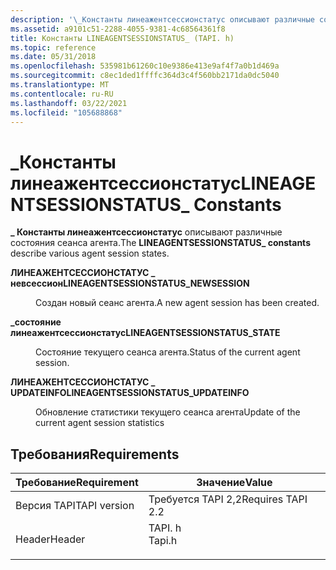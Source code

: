 ```yaml
---
description: '\_Константы линеажентсессионстатус описывают различные состояния сеанса агента.'
ms.assetid: a9101c51-2288-4055-9381-4c68564361f8
title: Константы LINEAGENTSESSIONSTATUS_ (TAPI. h)
ms.topic: reference
ms.date: 05/31/2018
ms.openlocfilehash: 535981b61260c10e9386e413e9af4f7a0b1d469a
ms.sourcegitcommit: c8ec1ded1ffffc364d3c4f560bb2171da0dc5040
ms.translationtype: MT
ms.contentlocale: ru-RU
ms.lasthandoff: 03/22/2021
ms.locfileid: "105688868"
---
```

# <a name="lineagentsessionstatus_-constants"></a><span data-ttu-id="9f7f5-103">\_Константы линеажентсессионстатус</span><span class="sxs-lookup"><span data-stu-id="9f7f5-103">LINEAGENTSESSIONSTATUS\_ Constants</span></span>

<span data-ttu-id="9f7f5-104">**\_ Константы линеажентсессионстатус** описывают различные состояния сеанса агента.</span><span class="sxs-lookup"><span data-stu-id="9f7f5-104">The **LINEAGENTSESSIONSTATUS\_ constants** describe various agent session states.</span></span>

<dl> <dt>

<span data-ttu-id="9f7f5-105"><span id="LINEAGENTSESSIONSTATUS_NEWSESSION"></span><span id="lineagentsessionstatus_newsession"></span>**ЛИНЕАЖЕНТСЕССИОНСТАТУС \_ невсессион**</span><span class="sxs-lookup"><span data-stu-id="9f7f5-105"><span id="LINEAGENTSESSIONSTATUS_NEWSESSION"></span><span id="lineagentsessionstatus_newsession"></span>**LINEAGENTSESSIONSTATUS\_NEWSESSION**</span></span>
</dt> <dd> <dl> <dt>



<span data-ttu-id="9f7f5-106">Создан новый сеанс агента.</span><span class="sxs-lookup"><span data-stu-id="9f7f5-106">A new agent session has been created.</span></span>


</dt> </dl> </dd> <dt>

<span data-ttu-id="9f7f5-107"><span id="LINEAGENTSESSIONSTATUS_STATE"></span><span id="lineagentsessionstatus_state"></span>**\_состояние линеажентсессионстатус**</span><span class="sxs-lookup"><span data-stu-id="9f7f5-107"><span id="LINEAGENTSESSIONSTATUS_STATE"></span><span id="lineagentsessionstatus_state"></span>**LINEAGENTSESSIONSTATUS\_STATE**</span></span>
</dt> <dd> <dl> <dt>



<span data-ttu-id="9f7f5-108">Состояние текущего сеанса агента.</span><span class="sxs-lookup"><span data-stu-id="9f7f5-108">Status of the current agent session.</span></span>


</dt> </dl> </dd> <dt>

<span data-ttu-id="9f7f5-109"><span id="LINEAGENTSESSIONSTATUS_UPDATEINFO"></span><span id="lineagentsessionstatus_updateinfo"></span>**ЛИНЕАЖЕНТСЕССИОНСТАТУС \_ UPDATEINFO**</span><span class="sxs-lookup"><span data-stu-id="9f7f5-109"><span id="LINEAGENTSESSIONSTATUS_UPDATEINFO"></span><span id="lineagentsessionstatus_updateinfo"></span>**LINEAGENTSESSIONSTATUS\_UPDATEINFO**</span></span>
</dt> <dd> <dl> <dt>



<span data-ttu-id="9f7f5-110">Обновление статистики текущего сеанса агента</span><span class="sxs-lookup"><span data-stu-id="9f7f5-110">Update of the current agent session statistics</span></span>


</dt> </dl> </dd> </dl>

## <a name="requirements"></a><span data-ttu-id="9f7f5-111">Требования</span><span class="sxs-lookup"><span data-stu-id="9f7f5-111">Requirements</span></span>



| <span data-ttu-id="9f7f5-112">Требование</span><span class="sxs-lookup"><span data-stu-id="9f7f5-112">Requirement</span></span> | <span data-ttu-id="9f7f5-113">Значение</span><span class="sxs-lookup"><span data-stu-id="9f7f5-113">Value</span></span> |
|-------------------------|-----------------------------------------------------------------------------------|
| <span data-ttu-id="9f7f5-114">Версия TAPI</span><span class="sxs-lookup"><span data-stu-id="9f7f5-114">TAPI version</span></span><br/> | <span data-ttu-id="9f7f5-115">Требуется TAPI 2,2</span><span class="sxs-lookup"><span data-stu-id="9f7f5-115">Requires TAPI 2.2</span></span><br/>                                                      |
| <span data-ttu-id="9f7f5-116">Header</span><span class="sxs-lookup"><span data-stu-id="9f7f5-116">Header</span></span><br/>       | <dl> <span data-ttu-id="9f7f5-117"><dt>TAPI. h</dt></span><span class="sxs-lookup"><span data-stu-id="9f7f5-117"><dt>Tapi.h</dt></span></span> </dl> |



 

 




